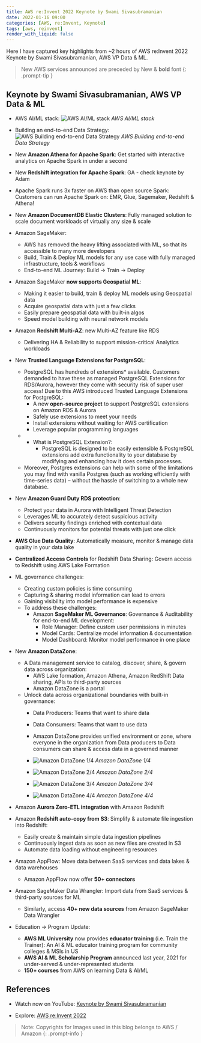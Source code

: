 ```yaml
---
title: AWS re:Invent 2022 Keynote by Swami Sivasubramanian
date: 2022-01-16 09:00
categories: [AWS, re:Invent, Keynote]
tags: [aws, reinvent]
render_with_liquid: false
---
```


Here I have captured key highlights from ~2 hours of AWS re:Invent 2022 Keynote by Swami Sivasubramanian, AWS VP Data &amp; ML. 

> New AWS services announced are preceded by New &amp; **bold** font
{: .prompt-tip }

## Keynote by Swami Sivasubramanian, AWS VP Data &amp; ML

- AWS AI/ML stack:
    ![AWS AI/ML stack](/assets/img/posts/2022-01-16-aws-reinvent-2022-keynote-swami-sivasubramanian/AWS-AI-ML-stack.png)
    _AWS AI/ML stack_
- Building an end-to-end Data Strategy:
    ![AWS Building end-to-end Data Strategy](/assets/img/posts/2022-01-16-aws-reinvent-2022-keynote-swami-sivasubramanian/AWS-Building-endtoend-data-strategy.png)
    _AWS Building end-to-end Data Strategy_
- New **Amazon Athena for Apache Spark**: Get started with interactive analytics on Apache Spark in under a second
- New **Redshift integration for Apache Spark**: GA - check keynote by Adam
- Apache Spark runs 3x faster on AWS than open source Spark: Customers can run Apache Spark on: EMR, Glue, Sagemaker, Redshift &amp; Athena! 
- New **Amazon DocumentDB Elastic Clusters**: Fully managed solution to scale document workloads of virtually any size &amp; scale
- Amazon SageMaker: 
    - AWS has removed the heavy lifting associated with ML, so that its accessible to many more developers
    - Build, Train &amp; Deploy ML models for any use case with fully managed infrastructure, tools &amp; workflows
    - End-to-end ML Journey: Build -> Train -> Deploy
- Amazon SageMaker **now supports Geospatial ML**: 
    - Making it easier to build, train &amp; deploy ML models using Geospatial data
    - Acquire geospatial data with just a few clicks
    - Easily prepare geospatial data with built-in algos
    - Speed model building with neural network models
- Amazon **Redshift Multi-AZ**: new Multi-AZ feature like RDS
    - Delivering HA &amp; Reliability to support mission-critical Analytics workloads
- New **Trusted Language Extensions for PostgreSQL**:
    - PostgreSQL has hundreds of extensions* available. Customers demanded to have these as managed PostgreSQL Extensions for RDS/Aurora, however they come with security risk of super user access! Due to this AWS introduced Trusted Language Extensions for PostgreSQL:
        - A new **open-source project** to support PostgreSQL extensions on Amazon RDS &amp; Aurora
        - Safely use extensions to meet your needs
        - Install extensions without waiting for AWS certification
        - Leverage popular programming languages
    - * What is PostgreSQL Extension?: 
        - PostgreSQL is designed to be easily extensible &amp; PostgreSQL extensions add extra functionality to your database by modifying and enhancing how it does certain processes.
    - Moreover, Postgres extensions can help with some of the limitations you may find with vanilla Postgres (such as working efficiently with time-series data) – without the hassle of switching to a whole new database.
- New **Amazon Guard Duty RDS protection**: 
    - Protect your data in Aurora with Intelligent Threat Detection
    - Leverages ML to accurately detect suspicious activity
    - Delivers security findings enriched with contextual data
    - Continuously monitors for potential threats with just one click
- **AWS Glue Data Quality**: Automatically measure, monitor &amp; manage data quality in your data lake
- **Centralized Access Controls** for Redshift Data Sharing: Govern access to Redshift using AWS Lake Formation
- ML governance challenges:
    - Creating custom policies is time consuming
    - Capturing &amp; sharing model information can lead to errors
    - Gaining visibility into model performance is expensive
    - To address these challenges:
        - Amazon **SageMaker ML Governance**: Governance &amp; Auditability for end-to-end ML development:
            - Role Manager: Define custom user permissions in minutes
            - Model Cards: Centralize model information &amp; documentation
            - Model Dashboard: Monitor model performance in one place
- New **Amazon DataZone**:  
    - A Data management service to catalog, discover, share, &amp; govern data across organization:
        - AWS Lake formation, Amazon Athena, Amazon RedShift Data sharing, APIs to third-party sources
        - Amazon DataZone is a portal
    - Unlock data across organizational boundaries with built-in governance:
        - Data Producers: Teams that want to share data
        - Data Consumers: Teams that want to use data
        - Amazon DataZone provides unified environment or zone, where everyone in the organization from Data producers to Data consumers can share &amp; access data in a governed manner
        - ![Amazon DataZone 1/4](/assets/img/posts/2022-01-16-aws-reinvent-2022-keynote-swami-sivasubramanian/Amazon-DataZone-1.png)
        _Amazon DataZone 1/4_
        
        - ![Amazon DataZone 2/4](/assets/img/posts/2022-01-16-aws-reinvent-2022-keynote-swami-sivasubramanian/Amazon-DataZone-2.png)
        _Amazon DataZone 2/4_

        - ![Amazon DataZone 3/4](/assets/img/posts/2022-01-16-aws-reinvent-2022-keynote-swami-sivasubramanian/Amazon-DataZone-3.png)
        _Amazon DataZone 3/4_
    
        - ![Amazon DataZone 4/4](/assets/img/posts/2022-01-16-aws-reinvent-2022-keynote-swami-sivasubramanian/Amazon-DataZone-4.png)
        _Amazon DataZone 4/4_

- Amazon **Aurora Zero-ETL integration** with Amazon Redshift
- Amazon **Redshift auto-copy from S3**: Simplify &amp; automate file ingestion into Redshift:
    - Easily create &amp; maintain simple data ingestion pipelines
    - Continuously ingest data as soon as new files are created in S3
    - Automate data loading without engineering resources
- Amazon AppFlow: Move data between SaaS services and data lakes &amp; data warehouses
    - Amazon AppFlow now offer **50+ connectors**
- Amazon SageMaker Data Wrangler: Import data from SaaS services &amp; third-party sources for ML
    - Similarly, access **40+ new data sources** from Amazon SageMaker Data Wrangler
- Education -> Program Update:
    - **AWS ML University** now provides **educator training** (i.e. Train the Trainer): An AI &amp; ML educator training program for community colleges &amp; MSIs in US
    - **AWS AI &amp; ML Scholarship Program** announced last year, 2021 for under-served &amp; under-represented students
    - **150+ courses** from AWS on learning Data &amp; AI/ML

## References

- Watch now on YouTube: <a href="https://www.youtube.com/watch?v=TL2HtX-FmiQ&t=966s" target="_blank">Keynote by Swami Sivasubramanian</a>

- Explore: <a href="https://reinvent.awsevents.com/keynotes/?trk=direct" target="_blank">AWS re:Invent 2022</a>

> Note: Copyrights for Images used in this blog belongs to AWS / Amazon
{: .prompt-info }
